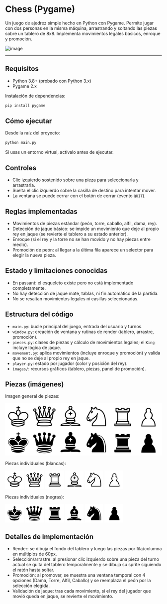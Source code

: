 # Chess (Pygame)

Un juego de ajedrez simple hecho en Python con Pygame. Permite jugar con dos personas en la misma máquina, arrastrando y soltando las piezas sobre un tablero de 8x8. Implementa movimientos legales básicos, enroque y promoción.

<img width="478" height="480" alt="image" src="https://github.com/user-attachments/assets/4ff6618e-8cb8-46c7-8fb9-3b8ada39f005" />


---

## Requisitos

- Python 3.8+ (probado con Python 3.x)
- Pygame 2.x

Instalación de dependencias:

```bash
pip install pygame
```

## Cómo ejecutar

Desde la raíz del proyecto:

```bash
python main.py
```

Si usas un entorno virtual, actívalo antes de ejecutar.

## Controles

- Clic izquierdo sostenido sobre una pieza para seleccionarla y arrastrarla.
- Suelta el clic izquierdo sobre la casilla de destino para intentar mover.
- La ventana se puede cerrar con el botón de cerrar (evento `QUIT`).

## Reglas implementadas

- Movimientos de piezas estándar (peón, torre, caballo, alfil, dama, rey).
- Detección de jaque básico: se impide un movimiento que deje al propio rey en jaque (se revierte el tablero a su estado anterior).
- Enroque (si el rey y la torre no se han movido y no hay piezas entre medio).
- Promoción de peón: al llegar a la última fila aparece un selector para elegir la nueva pieza.

## Estado y limitaciones conocidas

- En passant: el esqueleto existe pero no está implementado completamente.
- No hay detección de jaque mate, tablas, ni fin automático de la partida.
- No se resaltan movimientos legales ni casillas seleccionadas.

## Estructura del código

- `main.py`: bucle principal del juego, entrada del usuario y turnos.
- `window.py`: creación de ventana y rutinas de render (tablero, arrastre, promoción).
- `pieces.py`: clases de piezas y cálculo de movimientos legales; el `King` incluye lógica de jaque.
- `movement.py`: aplica movimientos (incluye enroque y promoción) y valida que no se deje al propio rey en jaque.
- `player.py`: estado por jugador (color y posición del rey).
- `images/`: recursos gráficos (tablero, piezas, panel de promoción).

## Piezas (imágenes)

Imagen general de piezas:

![Piezas](<images/pieces.png>)

Piezas individuales (blancas):

![Rey blanco](<images/white king.png>)
![Dama blanca](<images/white queen.png>)
![Torre blanca](<images/white rook.png>)
![Alfil blanco](<images/white bishop.png>)
![Caballo blanco](<images/white knight.png>)
![Peón blanco](<images/white pawn.png>)

Piezas individuales (negras):

![Rey negro](<images/black king.png>)
![Dama negra](<images/black queen.png>)
![Torre negra](<images/black rook.png>)
![Alfil negro](<images/black bishop.png>)
![Caballo negro](<images/black knight.png>)
![Peón negro](<images/black pawn.png>)

## Detalles de implementación

- Render: se dibuja el fondo del tablero y luego las piezas por fila/columna en múltiplos de 60px.
- Selección/arrastre: al presionar clic izquierdo sobre una pieza del turno actual se quita del tablero temporalmente y se dibuja su sprite siguiendo el ratón hasta soltar.
- Promoción: al promover, se muestra una ventana temporal con 4 opciones (Dama, Torre, Alfil, Caballo) y se reemplaza el peón por la selección elegida.
- Validación de jaque: tras cada movimiento, si el rey del jugador que movió queda en jaque, se revierte el movimiento.

